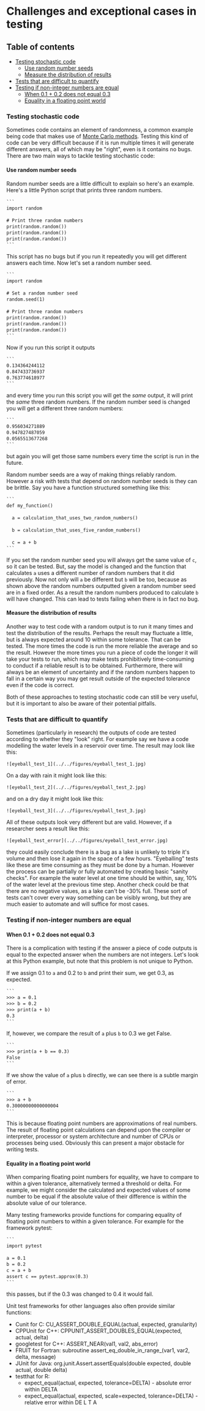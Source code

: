 # Challenges and exceptional cases in testing

## Table of contents

- [Testing stochastic code](#Testing_stochastic_code)
    - [Use random number seeds](#Use_random_number_seeds)
    - [Measure the distribution of results](#Measure_the_distribution_of_results)
- [Tests that are difficult to quantify](#Tests_that_are_difficult_to_quantify)
- [Testing if non-integer numbers are equal](#Testing_if_non_integer_numbers_are_equal)
    - [When 0.1 + 0.2 does not equal 0.3](#When_point_1_plus_point_2_does_not_equal_point_3)
    - [Equality in a floating point world](#Equality_in_a_floating_point_world)


<a name="Testing_stochastic_code"></a>
### Testing stochastic code

Sometimes code contains an element of randomness, a common example being code that makes use of [Monte Carlo methods](https://en.wikipedia.org/wiki/Monte_Carlo_method). Testing this kind of code can be very difficult because if it is run multiple times it will generate different answers, all of which may be "right", even is it contains no bugs. There are two main ways to tackle testing stochastic code:

<a name="Use_random_number_seeds"></a>
#### Use random number seeds

Random number seeds are a little difficult to explain so here's an example. Here's a little Python script that prints three random numbers.

    ```
    import random

    # Print three random numbers
    print(random.random())
    print(random.random())
    print(random.random())
    ```

This script has no bugs but if you run it repeatedly you will get different answers each time. Now let's set a random number seed.

    ```
    import random

    # Set a random number seed
    random.seed(1)

    # Print three random numbers
    print(random.random())
    print(random.random())
    print(random.random())
    ```

Now if you run this script it outputs

    ```
    0.134364244112
    0.847433736937
    0.763774618977
    ```

and every time you run this script you will get the *same* output, it will print the *same* three random numbers. If the random number seed is changed you will get a different three random numbers:

    ```
    0.956034271889
    0.947827487059
    0.0565513677268
    ```
but again you will get those same numbers every time the script is run in the future.

Random number seeds are a way of making things reliably random. However a risk with tests that depend on random number seeds is they can be brittle. Say you have a function structured something like this:

    ```
    def my_function()

      a = calculation_that_uses_two_random_numbers()

      b = calculation_that_uses_five_random_numbers()

      c = a + b
    ```

If you set the random number seed you will always get the same value of `c`, so it can be tested. But, say the model is changed and the function that calculates `a` uses a different number of random numbers that it did previously. Now not only will `a` be different but `b` will be too, because as shown above the random numbers outputted given a random number seed are in a fixed order. As a result the random numbers produced to calculate `b` will have changed. This can lead to tests failing when there is in fact no bug.

<a name="Measure_the_distribution_of_results"></a>
#### Measure the distribution of results

Another way to test code with a random output is to run it many times and test the distribution of the results. Perhaps the result may fluctuate a little, but is always expected around 10 within some tolerance. That can be tested. The more times the code is run the more reliable the average and so the result. However the more times you run a piece of code the longer it will take your tests to run, which may make tests prohibitively time-consuming to conduct if a reliable result is to be obtained. Furthermore, there will always be an element of uncertainty and if the random numbers happen to fall in a certain way you may get result outside of the expected tolerance even if the code is correct.

Both of these approaches to testing stochastic code can still be very useful, but it is important to also be aware of their potential pitfalls.

<a name="Tests_that_are_difficult_to_quantify"></a>
### Tests that are difficult to quantify

Sometimes (particularly in research) the outputs of code are tested according to whether they "look" right. For example say we have a code modelling the water levels in a reservoir over time. The result may look like this:

    ![eyeball_test_1](../../figures/eyeball_test_1.jpg)

On a day with rain it might look like this:

    ![eyeball_test_2](../../figures/eyeball_test_2.jpg)

and on a dry day it might look like this:

    ![eyeball_test_3](../../figures/eyeball_test_3.jpg)

All of these outputs look very different but are valid. However, if a researcher sees a result like this:

    ![eyeball_test_error](../../figures/eyeball_test_error.jpg)

they could easily conclude there is a bug as a lake is unlikely to triple it's volume and then lose it again in the space of a few hours. "Eyeballing" tests like these are time consuming as they must be done by a human. However the process can be partially or fully automated by creating basic "sanity checks". For example the water level at one time should be within, say, 10% of the water level at the previous time step. Another check could be that there are no negative values, as a lake can't be -30% full. These sort of tests can't cover every way something can be visibly wrong, but they are much easier to automate and will suffice for most cases.

<a name="Testing_if_non_integer_numbers_are_equal"></a>
### Testing if non-integer numbers are equal

<a name="When_point_1_plus_point_2_does_not_equal_point_3"></a>
#### When 0.1 + 0.2 does not equal 0.3

There is a complication with testing if the answer a piece of code outputs is equal to the expected answer when the numbers are not integers. Let's look at this Python example, but note that this problem is not unique to Python.

If we assign 0.1 to `a` and 0.2 to `b` and print their sum, we get 0.3, as expected.

    ```
    >>> a = 0.1
    >>> b = 0.2
    >>> print(a + b)
    0.3
    ```

If, however, we compare the result of `a` plus `b` to 0.3 we get False.

    ```
    >>> print(a + b == 0.3)
    False
    ```

If we show the value of `a` plus `b` directly, we can see there is a subtle margin of error.

    ```
    >>> a + b
    0.30000000000000004
    ```

This is because floating point numbers are approximations of real numbers. The result of floating point calculations can depend upon the compiler or interpreter, processor or system architecture and number of CPUs or processes being used. Obviously this can present a major obstacle for writing tests.

<a name="Equality_in_a_floating_point_world"></a>
#### Equality in a floating point world

When comparing floating point numbers for equality, we have to compare to within a given tolerance, alternatively termed a threshold or delta. For example, we might consider the calculated and expected values of some number to be equal if the absolute value of their difference is within the absolute value of our tolerance.

Many testing frameworks provide functions for comparing equality of floating point numbers to within a given tolerance. For example for the framework pytest:

    ```
    import pytest

    a = 0.1
    b = 0.2
    c = a + b
    assert c == pytest.approx(0.3)
    ```

this passes, but if the 0.3 was changed to 0.4 it would fail.

Unit test frameworks for other languages also often provide similar functions:

- Cunit for C: CU_ASSERT_DOUBLE_EQUAL(actual, expected, granularity)
- CPPUnit for C++: CPPUNIT_ASSERT_DOUBLES_EQUAL(expected, actual, delta)
- googletest for C++: ASSERT_NEAR(val1, val2, abs_error)
- FRUIT for Fortran: subroutine assert_eq_double_in_range_(var1, var2, delta, message)
- JUnit for Java: org.junit.Assert.assertEquals(double expected, double actual, double delta)
- testthat for R:
  - expect_equal(actual, expected, tolerance=DELTA) - absolute error within DELTA
  - expect_equal(actual, expected, scale=expected, tolerance=DELTA) - relative error within DE L T A
